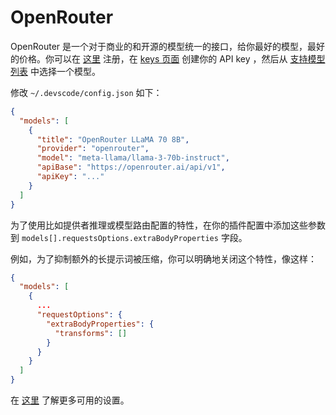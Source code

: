 # OpenRouter

OpenRouter 是一个对于商业的和开源的模型统一的接口，给你最好的模型，最好的价格。你可以在 [这里](https://openrouter.ai/signup) 注册，在 [keys 页面](https://openrouter.ai/keys) 创建你的 API key ，然后从 [支持模型列表](https://openrouter.ai/models) 中选择一个模型。

修改 `~/.devscode/config.json` 如下：

```json title="config.json"
{
  "models": [
    {
      "title": "OpenRouter LLaMA 70 8B",
      "provider": "openrouter",
      "model": "meta-llama/llama-3-70b-instruct",
      "apiBase": "https://openrouter.ai/api/v1",
      "apiKey": "..."
    }
  ]
}
```

为了使用比如提供者推理或模型路由配置的特性，在你的插件配置中添加这些参数到 `models[].requestsOptions.extraBodyProperties` 字段。

例如，为了抑制额外的长提示词被压缩，你可以明确地关闭这个特性，像这样：

```json title="config.json"
{
  "models": [
    {
      ...
      "requestOptions": {
        "extraBodyProperties": {
          "transforms": []
        }
      }
    }
  ]
}
```

在 [这里](https://openrouter.ai/docs) 了解更多可用的设置。
